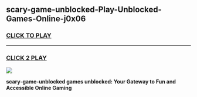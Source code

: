 
## scary-game-unblocked-Play-Unblocked-Games-Online-j0x06
<h3>
<a href="https://premium76.site?title=scary-game-unblocked&ref=24A">CLICK TO PLAY</a></h3>
<hr>

<h3>
<a href="https://premium76.site?title=scary-game-unblocked&ref=24A">CLICK 2 PLAY</a>
  
</h3>

<a href="https://premium76.site?title=scary-game-unblocked&ref=24A"><img src="https://clearcache.store/games.png"></a>


**scary-game-unblocked games unblocked: Your Gateway to Fun and Accessible Online Gaming**
